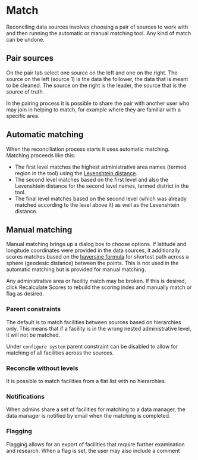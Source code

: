 # Match

Reconciling data sources involves choosing a pair of sources to work with and then running the automatic or manual matching tool. Any kind of match can be undone.

## Pair sources

On the pair tab select one source on the left and one on the right. The source on the left (source 1) is the data the follower, the data that is meant to be cleaned. The source on the right is the leader, the source that is the source of truth. 

In the pairing process it is possible to share the pair with another user who may join in helping to match, for example where they are familiar with a specific area.

## Automatic matching

When the reconciliation process starts it uses automatic matching. Matching proceeds like this:

- The first level matches the highest administrative area names (termed region in the tool) using the [Levenshtein distance](https://en.wikipedia.org/wiki/Levenshtein_distance). 
- The second level matches based on the first level and also the Levenshtein distance for the second level names, termed district in the tool.
- The final level matches based on the second level (which was already matched according to the level above it) as well as the Levenshtein distance.

## Manual matching

Manual matching brings up a dialog box to choose options. If latitude and longitude coordinates were provided in the data sources, it additionally scores matches based on the [haversine formula](https://en.wikipedia.org/wiki/Haversine_formula) for shortest path across a sphere (geodesic distance) between the points. This is not used in the automatic matching but is provided for manual matching.

Any administrative area or facility match may be broken. If this is desired, click Recalculate Scores to rebuild the scoring index and manually match or flag as desired.

### Parent constraints

The default is to match facilities between sources based on hierarchies only. This means that if a facility is in the wrong nested administrative level, it will not be matched. 

Under `configure system` parent constraint can be disabled to allow for matching of all facilities across the sources.

### Reconcile without levels

It is possible to match facilities from a flat list with no hierarchies. 

### Notifications

When admins share a set of facilities for matching to a data manager, the data manager is notified by email when the matching is completed. 

### Flagging

Flagging allows for an export of facilities that require further examination and research. When a flag is set, the user may also include a comment 
